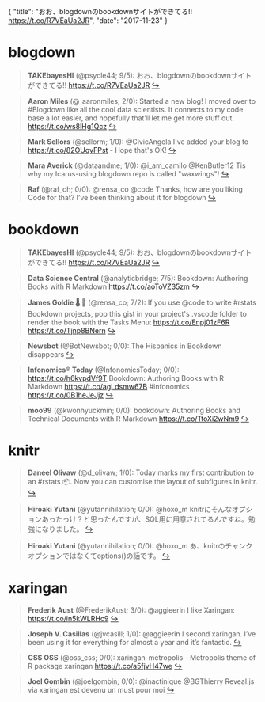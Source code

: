 {
  "title": "おお、blogdownのbookdownサイトができてる!! https://t.co/R7VEaUa2JR",
  "date": "2017-11-23"
}

# blogdown

> **TAKEbayesHI** (@psycle44; 9/5): おお、blogdownのbookdownサイトができてる!! https://t.co/R7VEaUa2JR  [&#8618;](https://twitter.com/xieyihui/status/933140770424438784)

<!-- -->


> **Aaron Miles** (@_aaronmiles; 2/0): Started a new blog! I moved over to #Blogdown like all the cool data scientists. It connects to my code base a lot easier, and hopefully that'll let me get more stuff out.
https://t.co/ws8lHg1Qcz  [&#8618;](https://twitter.com/xieyihui/status/933409803392692229)

<!-- -->


> **Mark Sellors** (@sellorm; 1/0): @CivicAngela I've added your blog to https://t.co/82OUqvFPst - Hope that's OK!  [&#8618;](https://twitter.com/xieyihui/status/933369661449756673)

<!-- -->


> **Mara Averick** (@dataandme; 1/0): @i_am_camilo @KenButler12 Tis why my Icarus-using blogdown repo is called "waxwings"!  [&#8618;](https://twitter.com/xieyihui/status/933346017205997568)

<!-- -->


> **Raf** (@raf_oh; 0/0): @rensa_co @code Thanks, how are you liking Code for that?  I’ve been thinking about it for blogdown  [&#8618;](https://twitter.com/xieyihui/status/933407967881367552)

<!-- -->


# bookdown

> **TAKEbayesHI** (@psycle44; 9/5): おお、blogdownのbookdownサイトができてる!! https://t.co/R7VEaUa2JR  [&#8618;](https://twitter.com/xieyihui/status/933140770424438784)

<!-- -->


> **Data Science Central** (@analyticbridge; 7/5): Bookdown: Authoring Books with R Markdown https://t.co/aoToVZ35zm  [&#8618;](https://twitter.com/xieyihui/status/933243870954995713)

<!-- -->


> **James Goldie 🌡 🏥** (@rensa_co; 7/2): If you use @code to write #rstats Bookdown projects, pop this gist in your project's .vscode folder to render the book with the Tasks Menu: https://t.co/Enpj01zF6R https://t.co/Tjnp8BNern  [&#8618;](https://twitter.com/xieyihui/status/933196246918955009)

<!-- -->


> **Newsbot** (@BotNewsbot; 0/0): The Hispanics in Bookdown disappears  [&#8618;](https://twitter.com/xieyihui/status/933324549667672064)

<!-- -->


> **Infonomics® Today** (@InfonomicsToday; 0/0): https://t.co/h6kvpdVf9T Bookdown: Authoring Books with R Markdown https://t.co/agLdsmw67B #infonomics https://t.co/0B1heJeJjz  [&#8618;](https://twitter.com/xieyihui/status/933245205838315523)

<!-- -->


> **moo99** (@kwonhyuckmin; 0/0): bookdown: Authoring Books and Technical Documents with R Markdown https://t.co/TtoXi2wNm9  [&#8618;](https://twitter.com/xieyihui/status/933184263331000320)

<!-- -->


# knitr

> **Daneel Olivaw** (@d_olivaw; 1/0): Today marks my first contribution to an #rstats 📦. Now you can customise the layout of subfigures in knitr.  [&#8618;](https://twitter.com/xieyihui/status/933194755831488512)

<!-- -->


> **Hiroaki Yutani** (@yutannihilation; 0/0): @hoxo_m knitrにそんなオプションあったっけ？と思ったんですが、SQL用に用意されてるんですね。勉強になりました。  [&#8618;](https://twitter.com/xieyihui/status/933230213164498945)

<!-- -->


> **Hiroaki Yutani** (@yutannihilation; 0/0): @hoxo_m あ、knitrのチャンクオプションではなくてoptions()の話です。  [&#8618;](https://twitter.com/xieyihui/status/933214123373895681)

<!-- -->


# xaringan

> **Frederik Aust** (@FrederikAust; 3/0): @aggieerin I like Xaringan: https://t.co/in5kWLRHc9  [&#8618;](https://twitter.com/xieyihui/status/933459034329505792)

<!-- -->


> **Joseph V. Casillas** (@jvcasill; 1/0): @aggieerin I second xaringan. I’ve been using it for everything for almost a year and it’s fantastic.  [&#8618;](https://twitter.com/xieyihui/status/933463699825876994)

<!-- -->


> **CSS OSS** (@oss_css; 0/0): xaringan-metropolis - Metropolis theme of R package xaringan https://t.co/a5fjvH47we  [&#8618;](https://twitter.com/xieyihui/status/933315787766583296)

<!-- -->


> **Joel Gombin** (@joelgombin; 0/0): @inactinique @BGThierry Reveal.js via xaringan est devenu un must pour moi  [&#8618;](https://twitter.com/xieyihui/status/933284726353342464)

<!-- -->


